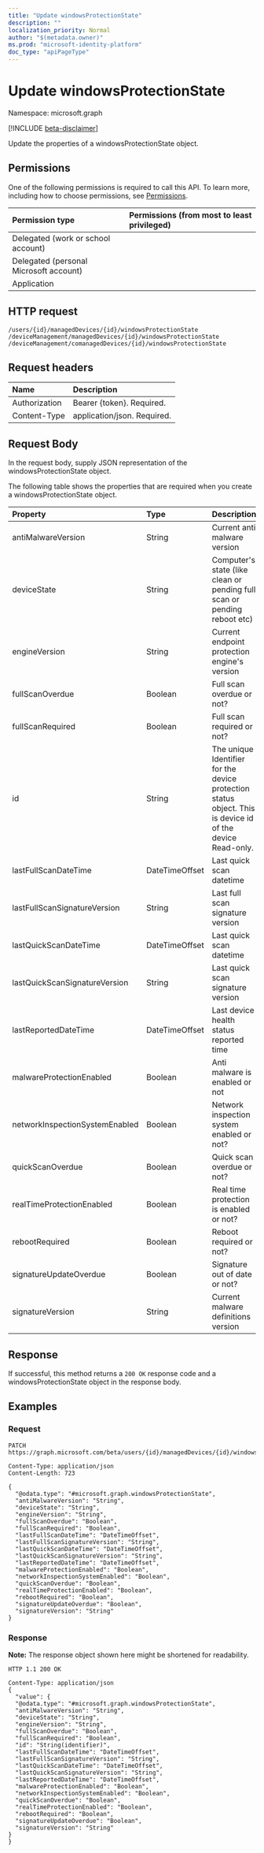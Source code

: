 ```yaml
---
title: "Update windowsProtectionState"
description: ""
localization_priority: Normal
author: "$(metadata.owner)"
ms.prod: "microsoft-identity-platform"
doc_type: "apiPageType"
---
```


# Update windowsProtectionState

Namespace: microsoft.graph

[!INCLUDE [beta-disclaimer](../../includes/beta-disclaimer.md)]

Update the properties of a windowsProtectionState object.

## Permissions

One of the following permissions is required to call this API. To learn more, including how to choose permissions, see [Permissions](/graph/permissions-reference).

| Permission type                        | Permissions (from most to least privileged) |
| :------------------------------------- | :------------------------------------------ |
| Delegated (work or school account)     |                                             |
| Delegated (personal Microsoft account) |                                             |
| Application                            |                                             |

## HTTP request

<!-- {
  "blockType": "ignored"
}
-->

```http
/users/{id}/managedDevices/{id}/windowsProtectionState
/deviceManagement/managedDevices/{id}/windowsProtectionState
/deviceManagement/comanagedDevices/{id}/windowsProtectionState

```

## Request headers

| Name          | Description                 |
| :------------ | :-------------------------- |
| Authorization | Bearer {token}. Required.   |
| Content-Type  | application/json. Required. |

## Request Body

In the request body, supply JSON representation of the windowsProtectionState object.

<!-- Actions and Functions -->

<!-- CRUD Methods -->

The following table shows the properties that are required when you create a windowsProtectionState object.

| Property                       | Type           | Description                                                                                               |
| :----------------------------- | :------------- | :-------------------------------------------------------------------------------------------------------- |
| antiMalwareVersion             | String         | Current anti malware version                                                                              |
| deviceState                    | String         | Computer's state (like clean or pending full scan or pending reboot etc)                                  |
| engineVersion                  | String         | Current endpoint protection engine's version                                                              |
| fullScanOverdue                | Boolean        | Full scan overdue or not?                                                                                 |
| fullScanRequired               | Boolean        | Full scan required or not?                                                                                |
| id                             | String         | The unique Identifier for the device protection status object. This is device id of the device Read-only. |
| lastFullScanDateTime           | DateTimeOffset | Last quick scan datetime                                                                                  |
| lastFullScanSignatureVersion   | String         | Last full scan signature version                                                                          |
| lastQuickScanDateTime          | DateTimeOffset | Last quick scan datetime                                                                                  |
| lastQuickScanSignatureVersion  | String         | Last quick scan signature version                                                                         |
| lastReportedDateTime           | DateTimeOffset | Last device health status reported time                                                                   |
| malwareProtectionEnabled       | Boolean        | Anti malware is enabled or not                                                                            |
| networkInspectionSystemEnabled | Boolean        | Network inspection system enabled or not?                                                                 |
| quickScanOverdue               | Boolean        | Quick scan overdue or not?                                                                                |
| realTimeProtectionEnabled      | Boolean        | Real time protection is enabled or not?                                                                   |
| rebootRequired                 | Boolean        | Reboot required or not?                                                                                   |
| signatureUpdateOverdue         | Boolean        | Signature out of date or not?                                                                             |
| signatureVersion               | String         | Current malware definitions version                                                                       |

## Response

If successful, this method returns a `200 OK` response code and a windowsProtectionState object in the response body.

## Examples

### Request

<!-- {
  "blockType": "request",
  "name": "update_windowsprotectionstate"
}
-->

```http
PATCH https://graph.microsoft.com/beta/users/{id}/managedDevices/{id}/windowsProtectionState

Content-Type: application/json
Content-Length: 723

{
  "@odata.type": "#microsoft.graph.windowsProtectionState",
  "antiMalwareVersion": "String",
  "deviceState": "String",
  "engineVersion": "String",
  "fullScanOverdue": "Boolean",
  "fullScanRequired": "Boolean",
  "lastFullScanDateTime": "DateTimeOffset",
  "lastFullScanSignatureVersion": "String",
  "lastQuickScanDateTime": "DateTimeOffset",
  "lastQuickScanSignatureVersion": "String",
  "lastReportedDateTime": "DateTimeOffset",
  "malwareProtectionEnabled": "Boolean",
  "networkInspectionSystemEnabled": "Boolean",
  "quickScanOverdue": "Boolean",
  "realTimeProtectionEnabled": "Boolean",
  "rebootRequired": "Boolean",
  "signatureUpdateOverdue": "Boolean",
  "signatureVersion": "String"
}

```

### Response

**Note:** The response object shown here might be shortened for readability.

<!-- {
  "blockType": "response",
  "truncated": true,
  "@odata.type": "microsoft.management.services.api.windowsProtectionState"
}
-->

```http
HTTP 1.1 200 OK

Content-Type: application/json
{
  "value": {
  "@odata.type": "#microsoft.graph.windowsProtectionState",
  "antiMalwareVersion": "String",
  "deviceState": "String",
  "engineVersion": "String",
  "fullScanOverdue": "Boolean",
  "fullScanRequired": "Boolean",
  "id": "String(identifier)",
  "lastFullScanDateTime": "DateTimeOffset",
  "lastFullScanSignatureVersion": "String",
  "lastQuickScanDateTime": "DateTimeOffset",
  "lastQuickScanSignatureVersion": "String",
  "lastReportedDateTime": "DateTimeOffset",
  "malwareProtectionEnabled": "Boolean",
  "networkInspectionSystemEnabled": "Boolean",
  "quickScanOverdue": "Boolean",
  "realTimeProtectionEnabled": "Boolean",
  "rebootRequired": "Boolean",
  "signatureUpdateOverdue": "Boolean",
  "signatureVersion": "String"
}
}

```